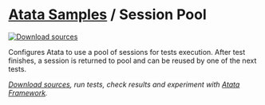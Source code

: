 # [Atata Samples](https://github.com/atata-framework/atata-samples) / Session Pool

[![Download sources](https://img.shields.io/badge/Download-sources-brightgreen.svg)](https://github.com/atata-framework/atata-samples/raw/main/_archives/SessionPool.zip)

Configures Atata to use a pool of sessions for tests execution.
After test finishes, a session is returned to pool and can be reused by one of the next tests.

*[Download sources](https://github.com/atata-framework/atata-samples/raw/main/_archives/SessionPool.zip),
run tests, check results and experiment with [Atata Framework](https://atata.io).*
